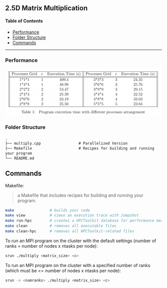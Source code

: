 ## 2.5D Matrix Multiplication

#### Table of Contents

-   [Performance](#performance)
-   [Folder Structure](#folder-structure)
-   [Commands](#commands)


---

### Performance
![performance](/images/result.png)

### Folder Structure

    .
    ├── multiply.cpp                 # Parallelized Version
    ├── Makefile                     # Recipes for building and running your program
    └── README.md

## Commands

Makefile:

> a Makefile that includes recipes for building and running your program.

```bash
make                # builds your code
make view           # views an execution trace with Jumpshot
make run-hpc        # creates a HPCToolkit database for performance measurements
make clean          # removes all executable files
make clean-hpc      # removes all HPCToolkit-related files
```

To run an MPI program on the cluster with the default settings
(number of ranks = number of nodes x ntasks per node):

```bash
srun ./multiply <matrix_size> <c>
```

To run an MPI program on the cluster with a specified number of ranks
(which must be <= number of nodes x ntasks per node):

```bash
srun -n <numranks> ./multiply <matrix_size> <c>
```

